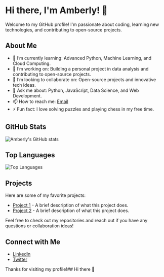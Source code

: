 # Hi there, I'm Amberly! 👋

Welcome to my GitHub profile! I'm passionate about coding, learning new technologies, and contributing to open-source projects.

## About Me

- 🌱 I’m currently learning: Advanced Python, Machine Learning, and Cloud Computing.
- 🔭 I’m working on: Building a personal project in data analysis and contributing to open-source projects.
- 👯 I’m looking to collaborate on: Open-source projects and innovative tech ideas.
- 💬 Ask me about: Python, JavaScript, Data Science, and Web Development.
- 📫 How to reach me: [Email](mailto:dwivedinidhi272@gmail.com)
- ⚡ Fun fact: I love solving puzzles and playing chess in my free time.

## GitHub Stats

![Amberly's GitHub stats](https://github-readme-stats.vercel.app/api?username=Amberly108&show_icons=true&theme=radical)

## Top Languages

![Top Languages](https://github-readme-stats.vercel.app/api/top-langs/?username=Amberly108&layout=compact&theme=radical)

## Projects

Here are some of my favorite projects:

- [Project 1](https://github.com/Amberly108/project1) - A brief description of what this project does.
- [Project 2](https://github.com/Amberly108/project2) - A brief description of what this project does.

Feel free to check out my repositories and reach out if you have any questions or collaboration ideas!

## Connect with Me

- [LinkedIn](https://www.linkedin.com/in/your-linkedin-profile)
- [Twitter](https://twitter.com/your-twitter-handle)

Thanks for visiting my profile!## Hi there 👋

<!--
**Amberly108/Amberly108** is a ✨ _special_ ✨ repository because its `README.md` (this file) appears on your GitHub profile.

Here are some ideas to get you started:

- 🔭 I’m currently working on ...
- 🌱 I’m currently learning ...
- 👯 I’m looking to collaborate on ...
- 🤔 I’m looking for help with ...
- 💬 Ask me about ...
- 📫 How to reach me: ...
- 😄 Pronouns: ...
- ⚡ Fun fact: ...
-->
